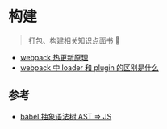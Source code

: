 # 构建

> 打包、构建相关知识点面书 📑

- [webpack 热更新原理](./1.md)
- [webpack 中 loader 和 plugin 的区别是什么](./2.md)

## 参考

- [babel 抽象语法树 AST => JS](https://juejin.im/post/5dca1eb86fb9a04a76025292)
